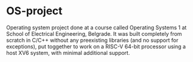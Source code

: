 # OS-project
Operating system project done at a course called Operating Systems 1 at School of Electrical Engineering, Belgrade.
It was built completely from scratch in C/C++ without any preexisting libraries (and no support for exceptions), put toggether to work on a RISC-V 64-bit processor using a host XV6 system, with minimal additional support.

